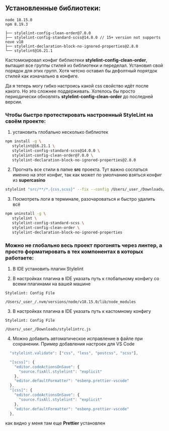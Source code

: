 ## Установленные библиотеки:

```
node 18.15.0
npm 8.19.3

├── stylelint-config-clean-order@7.0.0
├── stylelint-config-standard-scss@14.0.0 // 15+ version not supports nove v18
├── stylelint-declaration-block-no-ignored-properties@2.8.0
└── stylelint@16.21.1
```

Кастомизировал конфиг библиотеки **stylelint-config-clean-order**,
вытащил все группы стилей из библиотеки и переделал.
Установил свой порядок для этих групп. Хотя четсно оставил бы дефолтный порятдок стилей как изначально в конфиге.

Да я теперь могу гибко настроись какой css свойство идёт после какого. Но это сложнее поддерживать. Хотелось бы просто периодически обновлять **stylelint-config-clean-order** до последней версии.

### Чтобы быстро протестировать настроенный **StyleLint** на своём проекте:

1. установить глобально несколько библиотек

```bash
npm install -g \
   stylelint@16.21.1 \
   stylelint-config-standard-scss@14.0.0 \
   stylelint-config-clean-order@7.0.0 \
   stylelint-declaration-block-no-ignored-properties@2.8.0
```

2. Прогнать все стили в папке **src** проекта.
   Тут важно сослаться именно на этот конфиг, так как может по умолчанию взяться конфиг из **supercasino**

```bash
stylelint "src/**/*.{css,scss}" --fix --config /Users/_user_/Downloads/stylelintrc.js
```

3. Посмотреть логи в терминале, разочароваться и быстро удалить всё

```bash
npm uninstall -g \
   stylelint \
   stylelint-config-standard-scss \
   stylelint-config-clean-order \
   stylelint-declaration-block-no-ignored-properties
```

### Можно не глобально весь проект прогонять через линтер, а просто форматировать в тех компонентах в которых работаете:

1. В IDE установить плагин Stylelint

2. В настройках плагина в IDE указать путь к глобальному конфигу со всеми плагинами на вашей машине

```
Stylelint: Config File

/Users/_user_/.nvm/versions/node/v18.15.0/lib/node_modules
```

3. В настройках плагина в IDE указать путь к кастомному конфигу

```
Stylelint: Config File

/Users/_user_/Downloads/stylelintrc.js
```

4. Можно добавить автоматическое исправление в файле при сохранении. Пример добавления настроек для VS Code

```js
  "stylelint.validate": ["css", "less", "postcss", "scss"],

  "[scss]": {
    "editor.codeActionsOnSave": {
      "source.fixAll.stylelint": "explicit"
    },
    "editor.defaultFormatter": "esbenp.prettier-vscode"
  },
  "[css]": {
    "editor.codeActionsOnSave": {
      "source.fixAll.stylelint": "explicit"
    },
    "editor.defaultFormatter": "esbenp.prettier-vscode"
  },
```

как видно у меня там еще **Prettier** установлен
